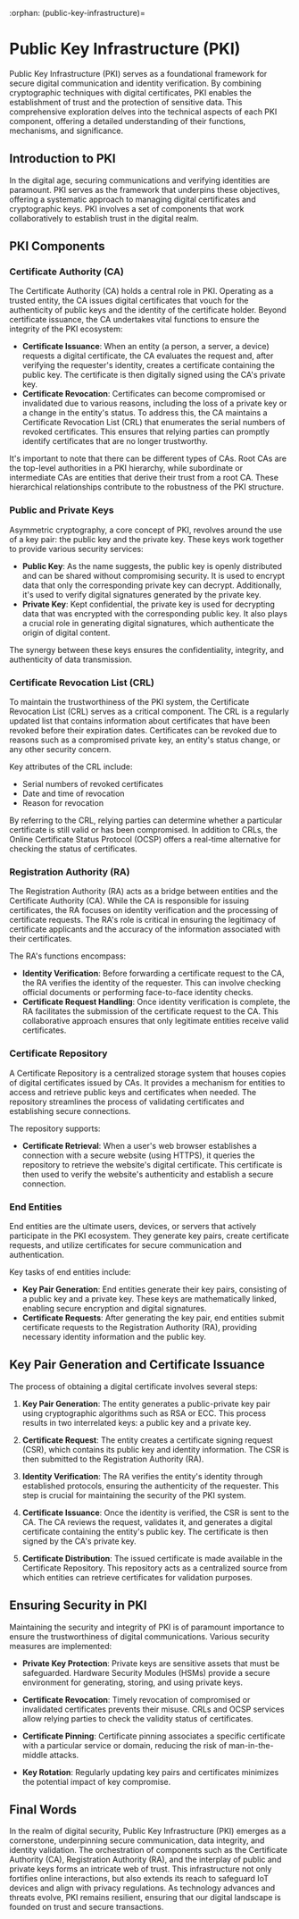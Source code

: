 :orphan:
(public-key-infrastructure)=

# Public Key Infrastructure (PKI)

Public Key Infrastructure (PKI) serves as a foundational framework for secure digital communication and identity verification. By combining cryptographic techniques with digital certificates, PKI enables the establishment of trust and the protection of sensitive data. This comprehensive exploration delves into the technical aspects of each PKI component, offering a detailed understanding of their functions, mechanisms, and significance.

## Introduction to PKI

In the digital age, securing communications and verifying identities are paramount. PKI serves as the framework that underpins these objectives, offering a systematic approach to managing digital certificates and cryptographic keys. PKI involves a set of components that work collaboratively to establish trust in the digital realm.

## PKI Components

### Certificate Authority (CA)

The Certificate Authority (CA) holds a central role in PKI. Operating as a trusted entity, the CA issues digital certificates that vouch for the authenticity of public keys and the identity of the certificate holder. Beyond certificate issuance, the CA undertakes vital functions to ensure the integrity of the PKI ecosystem:

- **Certificate Issuance**: When an entity (a person, a server, a device) requests a digital certificate, the CA evaluates the request and, after verifying the requester's identity, creates a certificate containing the public key. The certificate is then digitally signed using the CA's private key.
- **Certificate Revocation**: Certificates can become compromised or invalidated due to various reasons, including the loss of a private key or a change in the entity's status. To address this, the CA maintains a Certificate Revocation List (CRL) that enumerates the serial numbers of revoked certificates. This ensures that relying parties can promptly identify certificates that are no longer trustworthy.

It's important to note that there can be different types of CAs. Root CAs are the top-level authorities in a PKI hierarchy, while subordinate or intermediate CAs are entities that derive their trust from a root CA. These hierarchical relationships contribute to the robustness of the PKI structure.

### Public and Private Keys

Asymmetric cryptography, a core concept of PKI, revolves around the use of a key pair: the public key and the private key. These keys work together to provide various security services:

- **Public Key**: As the name suggests, the public key is openly distributed and can be shared without compromising security. It is used to encrypt data that only the corresponding private key can decrypt. Additionally, it's used to verify digital signatures generated by the private key.
- **Private Key**: Kept confidential, the private key is used for decrypting data that was encrypted with the corresponding public key. It also plays a crucial role in generating digital signatures, which authenticate the origin of digital content.

The synergy between these keys ensures the confidentiality, integrity, and authenticity of data transmission.

### Certificate Revocation List (CRL)

To maintain the trustworthiness of the PKI system, the Certificate Revocation List (CRL) serves as a critical component. The CRL is a regularly updated list that contains information about certificates that have been revoked before their expiration dates. Certificates can be revoked due to reasons such as a compromised private key, an entity's status change, or any other security concern.

Key attributes of the CRL include:

- Serial numbers of revoked certificates
- Date and time of revocation
- Reason for revocation

By referring to the CRL, relying parties can determine whether a particular certificate is still valid or has been compromised. In addition to CRLs, the Online Certificate Status Protocol (OCSP) offers a real-time alternative for checking the status of certificates.

### Registration Authority (RA)

The Registration Authority (RA) acts as a bridge between entities and the Certificate Authority (CA). While the CA is responsible for issuing certificates, the RA focuses on identity verification and the processing of certificate requests. The RA's role is critical in ensuring the legitimacy of certificate applicants and the accuracy of the information associated with their certificates.

The RA's functions encompass:

- **Identity Verification**: Before forwarding a certificate request to the CA, the RA verifies the identity of the requester. This can involve checking official documents or performing face-to-face identity checks.
- **Certificate Request Handling**: Once identity verification is complete, the RA facilitates the submission of the certificate request to the CA. This collaborative approach ensures that only legitimate entities receive valid certificates.

### Certificate Repository

A Certificate Repository is a centralized storage system that houses copies of digital certificates issued by CAs. It provides a mechanism for entities to access and retrieve public keys and certificates when needed. The repository streamlines the process of validating certificates and establishing secure connections.

The repository supports:

- **Certificate Retrieval**: When a user's web browser establishes a connection with a secure website (using HTTPS), it queries the repository to retrieve the website's digital certificate. This certificate is then used to verify the website's authenticity and establish a secure connection.

### End Entities

End entities are the ultimate users, devices, or servers that actively participate in the PKI ecosystem. They generate key pairs, create certificate requests, and utilize certificates for secure communication and authentication.

Key tasks of end entities include:

- **Key Pair Generation**: End entities generate their key pairs, consisting of a public key and a private key. These keys are mathematically linked, enabling secure encryption and digital signatures.
- **Certificate Requests**: After generating the key pair, end entities submit certificate requests to the Registration Authority (RA), providing necessary identity information and the public key.

## Key Pair Generation and Certificate Issuance

The process of obtaining a digital certificate involves several steps:

1. **Key Pair Generation**: The entity generates a public-private key pair using cryptographic algorithms such as RSA or ECC. This process results in two interrelated keys: a public key and a private key.

2. **Certificate Request**: The entity creates a certificate signing request (CSR), which contains its public key and identity information. The CSR is then submitted to the Registration Authority (RA).

3. **Identity Verification**: The RA verifies the entity's identity through established protocols, ensuring the authenticity of the requester. This step is crucial for maintaining the security of the PKI system.

4. **Certificate Issuance**: Once the identity is verified, the CSR is sent to the CA. The CA reviews the request, validates it, and generates a digital certificate containing the entity's public key. The certificate is then signed by the CA's private key.

5. **Certificate Distribution**: The issued certificate is made available in the Certificate Repository. This repository acts as a centralized source from which entities can retrieve certificates for validation purposes.

## Ensuring Security in PKI

Maintaining the security and integrity of PKI is of paramount importance to ensure the trustworthiness of digital communications. Various security measures are implemented:

- **Private Key Protection**: Private keys are sensitive assets that must be safeguarded. Hardware Security Modules (HSMs) provide a secure environment for generating, storing, and using private keys.

- **Certificate Revocation**: Timely revocation of compromised or invalidated certificates prevents their misuse. CRLs and OCSP services allow relying parties to check the validity status of certificates.

- **Certificate Pinning**: Certificate pinning associates a specific certificate with a particular service or domain, reducing the risk of man-in-the-middle attacks.

- **Key Rotation**: Regularly updating key pairs and certificates minimizes the potential impact of key compromise.

## Final Words

In the realm of digital security, Public Key Infrastructure (PKI) emerges as a cornerstone, underpinning secure communication, data integrity, and identity validation. The orchestration of components such as the Certificate Authority (CA), Registration Authority (RA), and the interplay of public and private keys forms an intricate web of trust. This infrastructure not only fortifies online interactions, but also extends its reach to safeguard IoT devices and align with privacy regulations. As technology advances and threats evolve, PKI remains resilient, ensuring that our digital landscape is founded on trust and secure transactions.